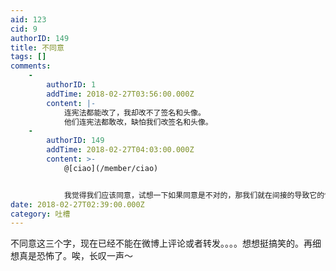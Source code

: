 ```yaml
---
aid: 123
cid: 9
authorID: 149
title: 不同意
tags: []
comments:
    -
        authorID: 1
        addTime: 2018-02-27T03:56:00.000Z
        content: |-
            连宪法都能改了，我却改不了签名和头像。  
            他们连宪法都敢改，缺怕我们改签名和头像。
    -
        authorID: 149
        addTime: 2018-02-27T04:03:00.000Z
        content: >-
            @[ciao](/member/ciao)


            我觉得我们应该同意，试想一下如果同意是不对的，那我们就在间接的导致它的快速灭亡，也在某种程度上加速了新事物的诞生。而如果同意是对的那就更好咯。
date: 2018-02-27T02:39:00.000Z
category: 吐槽
---
```


不同意这三个字，现在已经不能在微博上评论或者转发。。。。想想挺搞笑的。再细想真是恐怖了。唉，长叹一声～
